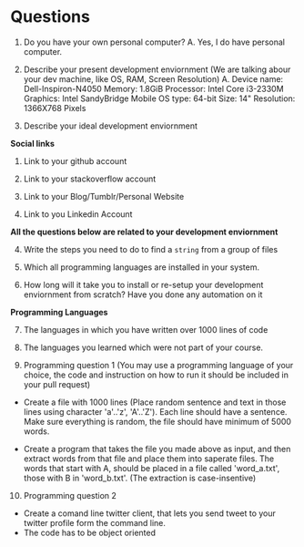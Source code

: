 # Questions

1. Do you have your own personal computer?
A. Yes, I do have personal computer.

2. Describe your present development enviornment (We are talking abour your dev machine, like OS, RAM, Screen Resolution)
A. Device name: Dell-Inspiron-N4050
   Memory: 1.8GiB
   Processor: Intel Core i3-2330M 
   Graphics: Intel SandyBridge Mobile
   OS type: 64-bit
   Size: 14"
   Resolution: 1366X768 Pixels


3. Describe your ideal development enviornment

**Social links**

1. Link to your github account

2. Link to your stackoverflow account

3. Link to your Blog/Tumblr/Personal Website

4. Link to you Linkedin Account

**All the questions below are related to your development enviornment**

4. Write the steps you need to do to find a `string` from a group of files

5. Which all programming languages are installed in your system.

6. How long will it take you to install or re-setup your development enviornment from scratch? Have you done any automation on it

**Programming Languages**

7. The languages in which you have written over 1000 lines of code

8. The languages you learned which were not part of your course.

9. Programming question 1 (You may use a programming language of your choice, the code and instruction on how to run it should be included in your pull request)

  * Create a file with 1000 lines (Place random sentence and text in those lines using character 'a'..'z', 'A'..'Z'). Each line should have a sentence. Make sure everything is random, the file should have minimum of 5000 words.

  * Create a program that takes the file you made above as input, and then extract words from that file and place them into saperate files. The words that start with A, should be placed in a file called 'word_a.txt', those with B in 'word_b.txt'. (The extraction is case-insentive)

10. Programming question 2

  * Create a comand line twitter client, that lets you send tweet to your twitter profile form the command line.
  * The code has to be object oriented
